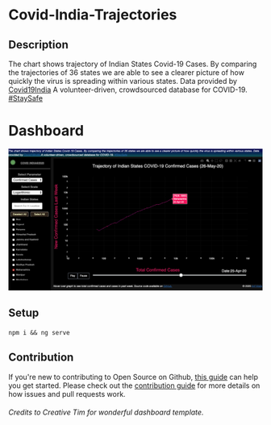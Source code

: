 # Covid-India-Trajectories
## Description
 The chart shows trajectory of Indian States Covid-19 Cases. By comparing the trajectories of 36 states we are able to see a clearer picture of how quickly the virus is spreading within various states. Data provided by <a href="https://api.covid19india.org/" target="_blank">Covid19India</a> A volunteer-driven, crowdsourced database for COVID-19. <a href="https://www.who.int/emergencies/diseases/novel-coronavirus-2019/advice-for-public" target="_blank">#StaySafe</a>


# Dashboard
![Dashboard](https://github.com/Aarif1430/Covid-India-Trajectories/blob/master/src/assets/dashboard.png)

## Setup

```
npm i && ng serve
```

## Contribution

If you're new to contributing to Open Source on Github, [this guide](https://guides.github.com/activities/contributing-to-open-source/) can help you get started. Please check out the [contribution guide](CONTRIBUTING.md) for more details on how issues and pull requests work.

###### Credits to Creative Tim for wonderful dashboard template.
